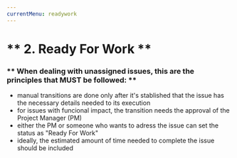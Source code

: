 ```yaml
---
currentMenu: readywork
---
```


# ** 2. Ready For Work **

### ** When dealing with unassigned issues, this are the principles that MUST be followed: **

* manual transitions are done only after it's stablished that the issue has the necessary details needed to its execution
* for issues with funcional impact, the transition needs the approval of the Project Manager (PM)
* either the PM or someone who wants to adress the issue can set the status as "Ready For Work"
* ideally, the estimated amount of time needed to complete the issue should be included

